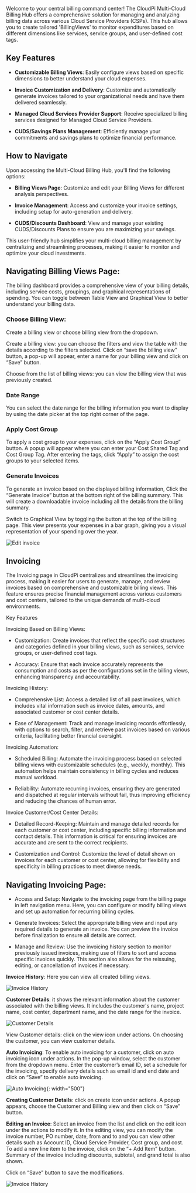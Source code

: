
Welcome to your central billing command center! The CloudPi Multi-Cloud Billing Hub offers a comprehensive solution for managing and analyzing billing data across various Cloud Service Providers (CSPs). This hub allows you to create tailored 'BillingViews' to monitor expenditures based on different dimensions like services, service groups, and user-defined cost tags. 

## Key Features 

- **Customizable Billing Views**: Easily configure views based on specific dimensions to better understand your cloud expenses. 

- **Invoice Customization and Delivery**: Customize and automatically generate invoices tailored to your organizational needs and have them delivered seamlessly. 

- **Managed Cloud Services Provider Support**: Receive specialized billing services designed for Managed Cloud Service Providers. 

- **CUDS/Savings Plans Management**: Efficiently manage your commitments and savings plans to optimize financial performance. 

## How to Navigate 

Upon accessing the Multi-Cloud Billing Hub, you'll find the following options: 

- **Billing Views Page**: Customize and edit your Billing Views for different analysis perspectives. 

- **Invoice Management**: Access and customize your invoice settings, including setup for auto-generation and delivery. 

- **CUDS/Discounts Dashboard**: View and manage your existing CUDS/Discounts Plans to ensure you are maximizing your savings. 

This user-friendly hub simplifies your multi-cloud billing management by centralizing and streamlining processes, making it easier to monitor and optimize your cloud investments. 

## Navigating Billing Views Page: 

The billing dashboard provides a comprehensive view of your billing details, including service costs, groupings, and graphical representations of spending. You can toggle between Table View and Graphical View to better understand your billing data. 

 

### Choose Billing View: 
 Create a billing view or choose billing view from the dropdown. 

Create a billing view: you can choose the filters and view the table with the details according to the filters selected. Click on “save the billing view” button, a pop-up will appear, enter a name for your billing view and click on “Save” button. 

  

Choose from the list of billing views: you can view the billing view that was previously created. 

 

### Date Range
You can select the date range for the billing information you want to display by using the date picker at the top right corner of the page. 

 

### Apply Cost Group
To apply a cost group to your expenses, click on the “Apply Cost Group” button. A popup will appear where you can enter your Cost Shared Tag and Cost Group Tag. After entering the tags, click “Apply” to assign the cost groups to your selected items. 

 

 

### Generate Invoices
To generate an invoice based on the displayed billing information, Click the “Generate Invoice” button at the bottom right of the billing summary. This will create a downloadable invoice including all the details from the billing summary. 

 

Switch to Graphical View by toggling the button at the top of the billing page. This view presents your expenses in a bar graph, giving you a visual representation of your spending over the year. 

 ![Edit invoice](images/edit%20invoice%20and%20billing%20landing%20page.png)

 

 

## Invoicing 

The Invoicing page in CloudPi centralizes and streamlines the invoicing process, making it easier for users to generate, manage, and review invoices based on comprehensive and customizable billing views. This feature ensures precise financial management across various customers and cost centers, tailored to the unique demands of multi-cloud environments. 

Key Features  

Invoicing Based on Billing Views: 

- Customization: 
Create invoices that reflect the specific cost structures and categories defined in your billing views, such as services, service groups, or user-defined cost tags. 

- Accuracy: 
Ensure that each invoice accurately represents the consumption and costs as per the configurations set in the billing views, enhancing transparency and accountability. 

Invoicing History: 

- Comprehensive List: 
Access a detailed list of all past invoices, which includes vital information such as invoice dates, amounts, and associated customer or cost center details. 

- Ease of Management: 
Track and manage invoicing records effortlessly, with options to search, filter, and retrieve past invoices based on various criteria, facilitating better financial oversight. 

Invoicing Automation: 

- Scheduled Billing: 
Automate the invoicing process based on selected billing views with customizable schedules (e.g., weekly, monthly). This automation helps maintain consistency in billing cycles and reduces manual workload. 

- Reliability: 
Automate recurring invoices, ensuring they are generated and dispatched at regular intervals without fail, thus improving efficiency and reducing the chances of human error. 

Invoice Customer/Cost Center Details: 

- Detailed Record-Keeping: 
Maintain and manage detailed records for each customer or cost center, including specific billing information and contact details. This information is critical for ensuring invoices are accurate and are sent to the correct recipients. 

- Customization and Control: 
Customize the level of detail shown on invoices for each customer or cost center, allowing for flexibility and specificity in billing practices to meet diverse needs. 

 

## Navigating Invoicing Page: 

- Access and Setup: Navigate to the invoicing page from the billing page in left navigation menu. Here, you can configure or modify billing views and set up automation for recurring billing cycles. 

- Generate Invoices: Select the appropriate billing view and input any required details to generate an invoice. You can preview the invoice before finalization to ensure all details are correct. 

- Manage and Review: Use the invoicing history section to monitor previously issued invoices, making use of filters to sort and access specific invoices quickly. This section also allows for the reissuing, editing, or cancellation of invoices if necessary.  

**Invoice History**: Here you can view all created billing views.  

 ![Invoice History](images/invoices.png)

**Customer Details**: it shows the relevant information about the customer associated with the billing views. It includes the customer's name, project name, cost center, department name, and the date range for the invoice. 

 ![Customer Details](images/customer%20details.png)

 View Customer details: click on the view icon under actions. On choosing the customer, you can view customer details. 

 **Auto Invoicing**: To enable auto invoicing for a customer, click on auto invoicing icon under actions. In the pop-up window, select the customer from the dropdown menu. Enter the customer’s email ID, set a schedule for the invoicing, specify delivery details such as email id and end date and click on “Save” to enable auto invoicing. 

 ![Auto Invoicing](images/auto%20invoicing.png){: width="500"}

**Creating Customer Details**: click on create icon under actions. A popup appears, choose the Customer and Billing view and then click on “Save” button. 

 

 **Editing an Invoice**: Select an invoice from the list and click on the edit icon under the actions to modify it. In the editing view, you can modify the invoice number, PO number, date, from and to and you can view other details such as Account ID, Cloud Service Provider, Cost group, and cost. To add a new line item to the invoice, click on the “+ Add Item” button. Summary of the invoice including discounts, subtotal, and grand total is also shown. 

Click on “Save” button to save the modifications. 

![Invoice History](images/edit%20invoice%20and%20billing%20landing%20page.png)
